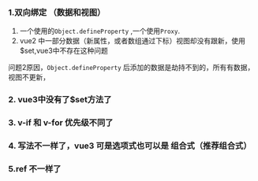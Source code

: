 ### 1.双向绑定 （数据和视图）

1. 一个使用的`Object.defineProperty` ,一个使用`Proxy`.
2. vue2 中一部分数据（新属性，或者数组通过下标）视图却没有跟新，使用$set,vue3中不存在这种问题    

问题2原因，`Object.defineProperty`  后添加的数据是劫持不到的，所有有数据，视图不更新， 

### 2. vue3中没有了$set方法了
### 3. v-if 和 v-for 优先级不同了
### 4. 写法不一样了，vue3 可是选项式也可以是 组合式（推荐组合式）

### 5.ref 不一样了





